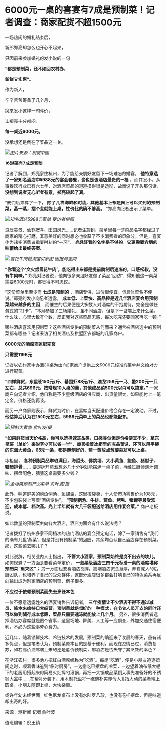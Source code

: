 

# 6000元一桌的喜宴有7成是预制菜！记者调查：商家配货不超1500元

一场热闹的婚礼结束后，

新郎郑亮却怎么也开心不起来，

只因前来参加婚礼的发小说的一句

**“都是预制菜，还不如回农村办，**

**新鲜又实惠”。**

作为新人，

辛辛苦苦筹备了几个月，

换来发小这样一句评价，

让郑亮十分郁闷，

**每一桌近6000元，**

没承想还是倒在了菜品这一关。

![](https://inews.gtimg.com/om_bt/O12ufqF162LjRo_RUIwtGvAy-IarM7-XxCS2MmVjfBIyYAA/1000)_图片来源：视觉中国_

**16道菜有7成是预制**

记者了解到，郑亮家住杭州，为了能给亲朋好友留下一场难忘的婚宴， **他特意选了一家知名酒店中5988元的宴会套餐，这也是该酒店最贵的一档**
。而其发小，从事餐饮行业已有六七年，对酒席菜品的道道摸得很是透彻，故而说了开头那句话， **没想到说者无心听者有意，郑亮较起了真。**

“我们后来算了一下， **除了几样海鲜和时蔬，其他基本上都是网上可以买到的预制菜，蒸一蒸，摆个盘就能上桌，性价比的确不够高。** ”郑亮向记者出示了菜单。

![](https://inews.gtimg.com/om_bt/OHAO8iwdUH9xjmsD-XI3xdHLB2-U4PEWXY2Xo1sin6SIAAA/1000)_知名酒店5988元菜单 受访者供图_

良辰美景、仙鹤贺喜、田园风光……记者注意到，菜单里每一道菜品名字都经过了商家的精心打磨，寓意美好的同时想必也收获了不少消费者的印象分。但是，喜宴作为诸多消费者重要时刻的“一环”，
**光凭好看的名字是不够的，它更需要宾朋的味蕾给出最终答案。**

![](https://inews.gtimg.com/om_bt/OKAPOk-hlaI-GeyWJ63njgSBlVmlcMtz3SRr6_STMGH-EAA/1000)_雪花牛肉粒淘宝买家图 图据淘宝网_

**“你看这个‘文火煨雪花牛肉’，能吃得出来都是提前腌制后速冻的，口感松软，没有牛肉味。”**
郑亮对记者说，他向很多亲朋好友做了菜品“回访”，得知他这一桌菜需要6000元时，都觉得不可思议。

“这份菜单里至少有 **七成是预制的** ，酒店专供，进价很便宜，但具体菜名不便说。”郑亮的发小向记者透露，
**成本低、上菜快、高品控是近几年酒店宴会用预制菜越来越多的主因，**
而催生的后果便是大多数人对酒席的不抱期待，完全是做任务式的“打卡”，“本月参加了三场婚礼，虽不同酒店，但是下一盘端上来什么菜，什么味，心里大致有个数，反正我对这些菜品无感，每次吃完还要回家再吃一顿。”

哪些酒店喜欢用预制菜？这些酒店专供的预制菜从何而来？通常被酒店选中的预制菜都有哪些？记者采访了相关酒店及拱墅区农都城的几家商户。

**6000元的酒席商家配完货**

**只需要1196元**

记者以农村家中办酒30桌为由向2家商户提供上文5988元标准的菜单并交给对方进行配菜。

**“四样鲜货，东星斑150元/斤、基围虾88元/斤、澳龙258元一只、鳖200元一只左右，总共696元。按常规10人桌的量，其他成品菜500元以内可以搞定。”**
一家商户向记者介绍，他自称是不少星级酒店的供应商，出货量很大，如果能付上一笔定金，价格还能再谈。

而另一户商家则表示，鲜货为时价，在宴席当天配送价格会存在一定波动。不过， **他估算后认为在1500元左右，5988元菜单上的菜品也都能配齐。**

![](https://inews.gtimg.com/om_bt/OJSSHggel2x3i-WGiOo88iz9G8nypBGTSy9cSSK4Qjau0AA/1000)_预制大黄鱼
俞叶波/摄_

**“如果鲜货当天价格高，你可以选择速冻品类，口感类似但是价格便宜不少，拿东星斑（单价）来说至少可以省一半”，商家指着冰柜里的冻品菜说，还可以用平替的东海大黄鱼，65元一条，都是腌制好的，蒸一蒸放点葱姜蒜就可以上桌。**

冰柜里， **各种预制菜品琳琅满目，海蜇头、佛跳墙、大小黄鱼、鲍鱼、猪肘子、糖醋排骨……**
要是拆开蒸煮想必几十分钟就能摆满一桌子菜，再经过厨师浇汁调味、摆盘配色，猜猜这桌需要多少钱？

![](https://inews.gtimg.com/om_bt/OjWNVFuOCwDjMWPxzSMkcN--Rjf-7vpODr_enPW_AdstcAA/1000)_金汤类预制产品菜单 俞叶波/摄_

此外，味道鲜美的鲍鱼例汤、鱼翅羹，这里按袋卖，十人份市场零售价为108元，不少包装袋上写着“酒店专供”。
**“预制例汤、牛排、蒸鱼、烤鸭、猪蹄等最受欢迎，成本低、档次高。光上半年就有大几千袋配送给酒店用作宴会菜。”** 商户老板说。

如此数量的预制菜供向各大酒店，酒店方面会有什么说法呢？

记者拨打了杭州多家不同档次的热门酒店的宴会预定电话，除了一家销售有“我们的确有几盘‘蒸菜’，但是并没有预制菜”的回应，其余均否认自己酒店存在预制菜。那，这些菜去哪儿了？

对此说辞，相关业内人士指出， **不管大小酒家，预制菜始终是绕不出去的坎儿。** 如何规避？一方面是要看菜单定价，
**一般星级酒店三四千元标准一桌的酒席堪称预制菜“重灾区”；**
另一方面也要看酒店品牌，高端酒店资金雄厚，养着庞大的后厨团队，也培养了自己的受众群体，这部分酒店很多都会打响自己的特色菜系再反向输出成为别家酒店的预制菜，例子很多。

**不应过于依赖预制菜而失去烹饪本色**

一位不愿意透露姓名的酒宴销售告诉记者，
**三年疫情让不少酒店不得不通过减员、降本来维持日常经营，预制菜就是很好的一种模式，在节省人员开支的同时还可以做到储存成本低廉，菜品只需要速冻就能放上几个月。**
另外，很多消费者选择酒店办宴席就是图个省事，这里场地、舞美、人工等一应俱全，外加交通住宿便利，不必为这些事劳心费力。

近几年，随着锁鲜技术、冷链技术的发展，预制菜的确迎来了发展的春天，虽有诸多优点，但是笔者认为，预制菜原本目的是基于便利，而现在疫情已过，消费复苏，如若高价酒席端上来的还是低价预制菜，那酒店是否失守了其烹饪的本色？

在浙江农村，很多地方把红白酒席统称为“吃酒”。每逢“吃酒”，便是小朋友追逐嬉闹之时，顺着香味追到“临时厨房”，一边偷吃已摆盘的冷菜，一边望着油布纸大棚下的老厨用搭起来的简易火灶挥勺滚锅，再把一大锅成品菜倒入事先准备好的不锈钢大盆中……在帮衬分装下，用木制托盘将一碗碗朴实却令人食指大动的菜肴端上圆桌，小朋友随即上桌，大快朵颐。

或许年幼未经世面，红色尼龙桌布上没有水陆罗八珍，也没有花样摆盘，但是味道却出奇的好。

来源：潮新闻 记者 俞叶波

值班编辑：倪王镇

